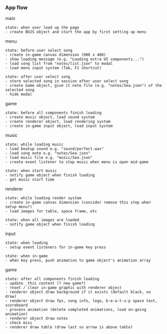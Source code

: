  ### App flow
 
 main

    state: when user load up the page
    - create BUJS object and start the app by first setting up menu

 menu

    state: before user select song
    - create in-game canvas dimension (900 x 400) 
    - show loading message (e.g. "Loading extra UI components...")
    - load song list from "notes/list.json" to modal
    - load menu input system (Tab, F1 shortcut)

    state: after user select song
    - store selected song in session after user select song
    - create Game object, give it note file (e.g. "notes/Sea.json") of the selected song
    - hide modal

game

    state: before all components finish loading
    - create music object, load sound system
    - create renderer object, load rendering system
    - create in-game input object, load input system

music

    state: while loading music
    - load beatup sound e.g. "sound/perfect.wav"
    - load song note e.g. "notes/Sea.json"
    - load music file e.g. "music/Sea.json"
    - create event listener to stop music when menu is open mid-game
    
    state: when start music
    - notify game object when finish loading
    - get music start time

renderer

    state: while loading render system
    - create in-game canvas dimension (consider remove this step when setup menu?)
    - load images for table, space frame, etc

    state: when all images are loaded
    - notify game object when finish loading

input

    state: when loading
    - setup event listeners for in-game key press

    state: when in-game
    - when key press, push animation to game object's animation array

game

    state: after all components finish loading
    - update _this context (? new game?)
    - reset / clear in-game graphic with renderer object
    - renderer object draw background if it exists (default black, no draw)
    - renderer object draw fps, song info, logo, b-e-a-t-u-p space text, scoreboard
    - process animation (delete completed animations, load on-going animation)
    - renderer object draw notes
    - check miss
    - renderer draw table (draw last so arrow is above table)

 
